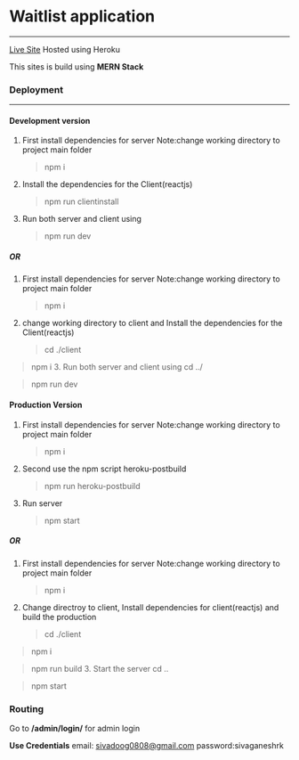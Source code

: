 # Waitlist application

---

[Live Site](https://waitlistapplication.herokuapp.com) Hosted using Heroku

This sites is build using **MERN Stack**

### Deployment

---

#### Development version

1. First install dependencies for server Note:change working directory to project main folder
   > npm i
2. Install the dependencies for the Client(reactjs)
   > npm run clientinstall
3. Run both server and client using
   > npm run dev

##### OR

1. First install dependencies for server Note:change working directory to project main folder
   > npm i
2. change working directory to client and Install the dependencies for the Client(reactjs)
   > cd ./client

> npm i 3. Run both server and client using
> cd ../

> npm run dev

#### Production Version

1. First install dependencies for server Note:change working directory to project main folder
   > npm i
2. Second use the npm script heroku-postbuild
   > npm run heroku-postbuild
3. Run server
   > npm start

##### OR

1. First install dependencies for server Note:change working directory to project main folder
   > npm i
2. Change directroy to client, Install dependencies for client(reactjs) and build the production
   > cd ./client

> npm i

> npm run build 3. Start the server
> cd ..

> npm start

### Routing

Go to **/admin/login/** for admin login

**Use Credentials**
email: sivadoog0808@gmail.com
password:sivaganeshrk
